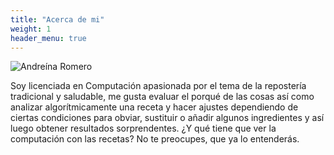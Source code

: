 ```yaml
---
title: "Acerca de mi"
weight: 1
header_menu: true
---
```


![Andreína Romero](images/instagram.jpg)

Soy licenciada en Computación apasionada por el tema de la repostería tradicional y saludable, me gusta evaluar el porqué de las cosas así como analizar algorítmicamente una receta y hacer ajustes dependiendo de ciertas condiciones para obviar, sustituir o añadir algunos ingredientes y así luego obtener resultados sorprendentes. ¿Y qué tiene que ver la computación con las recetas? No te preocupes, que ya lo entenderás.
